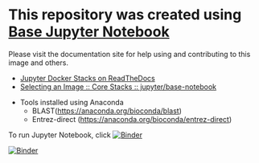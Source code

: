

# This repository was created using [Base Jupyter Notebook](https://github.com/jupyter/docker-stacks)

Please visit the documentation site for help using and contributing to this image and others.

* [Jupyter Docker Stacks on ReadTheDocs](http://jupyter-docker-stacks.readthedocs.io/en/latest/index.html)
* [Selecting an Image :: Core Stacks :: jupyter/base-notebook](http://jupyter-docker-stacks.readthedocs.io/en/latest/using/selecting.html#jupyter-base-notebook)

+ Tools installed using Anaconda
    - BLAST(https://anaconda.org/bioconda/blast)
    - Entrez-direct (https://anaconda.org/bioconda/entrez-direct)

To run Jupyter Notebook, click 
[![Binder](https://mybinder.org/badge_logo.svg)](https://mybinder.org/v2/gh/stevetsa/jupyter-blast-docker/master?filepath=%2Fnotebooks_en%2Fjupyter-docker-blast.ipynb)

[![Binder](https://mybinder.org/badge_logo.svg)](https://mybinder.org/v2/gh/stevetsa/jupyter-blast-docker/master)


